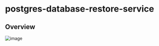 # postgres-database-restore-service
## Overview
![image](https://user-images.githubusercontent.com/71131016/183951344-49cda8d3-2549-45d6-a645-d0a87f2ee820.png)


